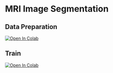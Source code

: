 # MRI Image Segmentation

## Data Preparation

[![Open In Colab](https://colab.research.google.com/assets/colab-badge.svg)](https://colab.research.google.com/github/vquanghuy/mri-image-segmentation/blob/main/DataPreparation.ipynb)

## Train

[![Open In Colab](https://colab.research.google.com/assets/colab-badge.svg)](https://colab.research.google.com/github/vquanghuy/mri-image-segmentation/blob/main/Train.ipynb)

